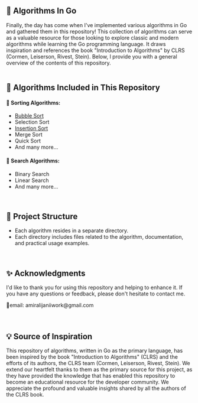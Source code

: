 <h2>🧩 Algorithms In Go</h2>

Finally, the day has come when I've implemented various algorithms in Go and gathered them in this repository! This collection of algorithms can serve as a valuable resource for those looking to explore classic and modern algorithms while learning the Go programming language. It draws inspiration and references the book "Introduction to Algorithms" by CLRS (Cormen, Leiserson, Rivest, Stein). Below, I provide you with a general overview of the contents of this repository.
<br />
<br />

<h2>🔖 Algorithms Included in This Repository</h2>

<h4>🔹 Sorting Algorithms:</h4>
<ul>
  <li><a href="https://github.com/amirhalijani/Algorithms/tree/main/BubbleSort">Bubble Sort</a></li>
  <li>Selection Sort</li>
  <li><a href="https://github.com/amirhalijani/Algorithms/tree/main/InsertionSort">Insertion Sort</a></li>
  <li>Merge Sort</li>
  <li>Quick Sort</li>
  <li>And many more...</li>
</ul>

<h4>🔸 Search Algorithms:</h4>
<ul>
  <li>Binary Search</li>
  <li>Linear Search</li>
  <li>And many more...</li>
</ul>
<br />
<h2>💭 Project Structure</h2>
<ul>
  <li>Each algorithm resides in a separate directory.</li>
  <li>Each directory includes files related to the algorithm, documentation, and practical usage examples.</li>
</ul>
<br />
<h2>✨ Acknowledgments</h2>
<p>I'd like to thank you for using this repository and helping to enhance it. If you have any questions or feedback, please don't hesitate to contact me.</p>
📧email: amiralijaniiwork@gmail.com
<br />
<br />
<br />

<h2>💡 Source of Inspiration</h2>

This repository of algorithms, written in Go as the primary language, has been inspired by the book "Introduction to Algorithms" (CLRS) and the efforts of its authors, the CLRS team (Cormen, Leiserson, Rivest, Stein). We extend our heartfelt thanks to them as the primary source for this project, as they have provided the knowledge that has enabled this repository to become an educational resource for the developer community. We appreciate the profound and valuable insights shared by all the authors of the CLRS book.
